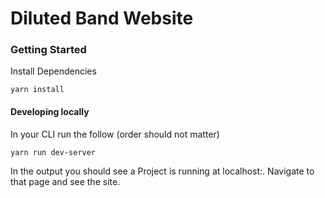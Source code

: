 # Diluted Band Website

### Getting Started

Install Dependencies

```
yarn install
```

#### Developing locally

In your CLI run the follow (order should not matter)

```
yarn run dev-server
```

In the output you should see a Project is running at localhost:<someport>. Navigate to that page and see the site.
